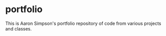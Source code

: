 # portfolio
This is Aaron Simpson's portfolio repository of code from various projects and classes.
